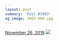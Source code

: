 ```yaml
---
layout: post
summary: 'Post #1063'
og_image: 1063-960.jpg
---
```


<p>
  <time>
    <a href="/1063">November 26, 2019</a>
  </time>
  <a href="/1063">
    <img src="{{ site.assets_url }}/1063-480.jpg" srcset="{{ site.assets_url }}/1063-240.jpg 240w, {{ site.assets_url }}/1063-480.jpg 480w, {{ site.assets_url }}/1063-720.jpg 720w, {{ site.assets_url }}/1063-960.jpg 960w" sizes="(min-width: 700px) 50vw, calc(100vw - 2rem)" />
  </a>
</p>
